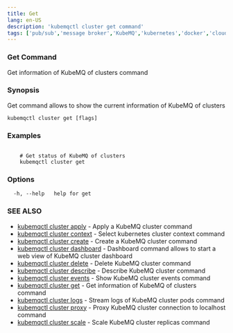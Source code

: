 ```yaml
---
title: Get
lang: en-US
description: 'kubemqctl cluster get command'
tags: ['pub/sub','message broker','KubeMQ','kubernetes','docker','cloud native','message queue','go']
---
```


### Get Command

Get information of KubeMQ of clusters command

### Synopsis

Get command allows to show the current information of KubeMQ of clusters

```
kubemqctl cluster get [flags]
```

### Examples

```

	# Get status of KubeMQ of clusters
	kubemqctl cluster get

```

### Options

```
  -h, --help   help for get
```

### SEE ALSO

* [kubemqctl cluster apply](kubemqctl_cluster_apply.md)	 - Apply a KubeMQ cluster command
* [kubemqctl cluster context](kubemqctl_cluster_context.md)	 - Select kubernetes cluster context command
* [kubemqctl cluster create](kubemqctl_cluster_create.md)	 - Create a KubeMQ cluster command
* [kubemqctl cluster dashboard](kubemqctl_cluster_dashboard.md)	 - Dashboard command allows to start a web view of KubeMQ cluster dashboard
* [kubemqctl cluster delete](kubemqctl_cluster_delete.md)	 - Delete KubeMQ cluster command
* [kubemqctl cluster describe](kubemqctl_cluster_describe.md)	 - Describe KubeMQ cluster command
* [kubemqctl cluster events](kubemqctl_cluster_events.md)	 - Show KubeMQ cluster events command
* [kubemqctl cluster get](kubemqctl_cluster_get.md)	 - Get information of KubeMQ of clusters command
* [kubemqctl cluster logs](kubemqctl_cluster_logs.md)	 - Stream logs of KubeMQ cluster pods command
* [kubemqctl cluster proxy](kubemqctl_cluster_proxy.md)	 - Proxy KubeMQ cluster connection to localhost command
* [kubemqctl cluster scale](kubemqctl_cluster_scale.md)	 - Scale KubeMQ cluster replicas command
